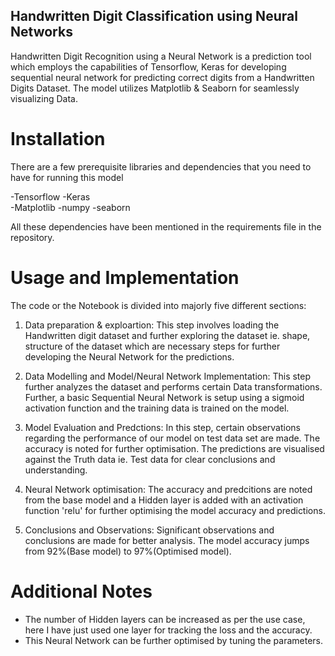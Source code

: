 ## Handwritten Digit Classification using Neural Networks
Handwritten Digit Recognition using a Neural Network is a prediction tool which employs the capabilities of Tensorflow, Keras for developing sequential neural network for predicting correct digits from a Handwritten Digits Dataset. The model utilizes Matplotlib & Seaborn for seamlessly visualizing Data.

# Installation
There are a few prerequisite libraries and dependencies that you need to have for running this model 

-Tensorflow 
-Keras  
-Matplotlib 
-numpy 
-seaborn 

All these dependencies have been mentioned in the requirements file in the repository. 

# Usage and Implementation
The code or the Notebook is divided into majorly five different sections:
1. Data preparation & exploartion: This step involves loading the Handwritten digit dataset and further exploring the dataset ie. shape, structure of the dataset which are necessary steps for further developing the Neural Network for the predictions.

2. Data Modelling and Model/Neural Network Implementation: This step further analyzes the dataset and performs certain Data transformations. Further, a basic Sequential Neural Network is setup using a sigmoid activation function and the training data is trained on the model.

3. Model Evaluation and Predctions: In this step, certain observations regarding the performance of our model on test data set are made. The accuracy is noted for further optimisation. The predictions are visualised against the Truth data ie. Test data for clear conclusions and understanding.

4. Neural Network optimisation: The accuracy and predcitions are noted from the base model and a Hidden layer is added with an activation function 'relu' for further optimising the model accuracy and predictions. 

5. Conclusions and Observations: Significant observations and conclusions are made for better analysis. The model accuracy jumps from 92%(Base model) to 97%(Optimised model). 

# Additional Notes
- The number of Hidden layers can be increased as per the use case, here I have just used one layer for tracking the loss and the accuracy.
- This Neural Network can be further optimised by tuning the parameters.
